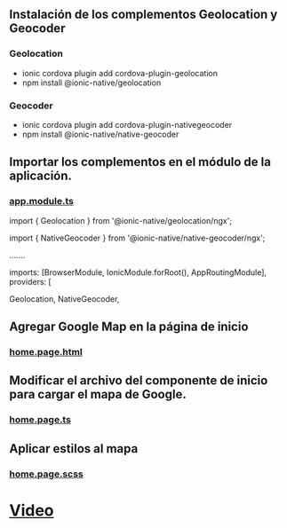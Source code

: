 ## Instalación de los complementos Geolocation y Geocoder
### Geolocation
- ionic cordova plugin add cordova-plugin-geolocation
- npm install @ionic-native/geolocation
### Geocoder
- ionic cordova plugin add cordova-plugin-nativegeocoder
- npm install @ionic-native/native-geocoder
## Importar los complementos en el módulo de la aplicación.
###  [app.module.ts](https://github.com/Josselyn-Troya/ionic-googleMaps-firebase/blob/main/src/app/app.module.ts)
import { Geolocation } from '@ionic-native/geolocation/ngx';

import { NativeGeocoder } from '@ionic-native/native-geocoder/ngx';

.......

 imports: [BrowserModule, IonicModule.forRoot(), AppRoutingModule],
 providers: [

 Geolocation,
 NativeGeocoder,
 
 ## Agregar Google Map en la página de inicio
 ### [home.page.html](https://github.com/Josselyn-Troya/ionic-googleMaps-firebase/blob/main/src/app/home/home.page.html)
 
 ## Modificar el archivo del componente de inicio para cargar el mapa de Google.
 ### [home.page.ts](https://github.com/Josselyn-Troya/ionic-googleMaps-firebase/blob/main/src/app/home/home.page.ts)
 
 ## Aplicar estilos al mapa
 ###  [home.page.scss](https://github.com/Josselyn-Troya/ionic-googleMaps-firebase/blob/main/src/app/home/home.page.scss)
 
 # [Video](https://www.youtube.com/watch?v=S0IUZe9gzg4)  
 
 

 




